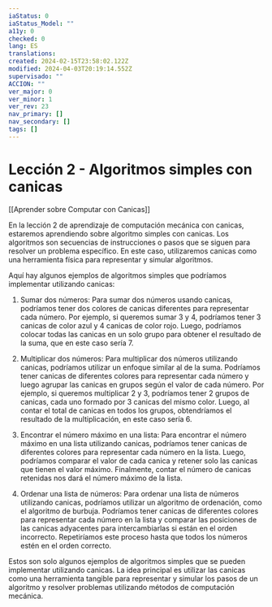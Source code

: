 ```yaml
---
iaStatus: 0
iaStatus_Model: ""
a11y: 0
checked: 0
lang: ES
translations: 
created: 2024-02-15T23:58:02.122Z
modified: 2024-04-03T20:19:14.552Z
supervisado: ""
ACCION: ""
ver_major: 0
ver_minor: 1
ver_rev: 23
nav_primary: []
nav_secondary: []
tags: []
---
```

# Lección 2 - Algoritmos simples con canicas

[[Aprender sobre Computar con Canicas]]

En la lección 2 de aprendizaje de computación mecánica con canicas, estaremos aprendiendo sobre algoritmo simples con canicas. Los algoritmos son secuencias de instrucciones o pasos que se siguen para resolver un problema específico. En este caso, utilizaremos canicas como una herramienta física para representar y simular algoritmos.

Aquí hay algunos ejemplos de algoritmos simples que podríamos implementar utilizando canicas:

1. Sumar dos números: Para sumar dos números usando canicas, podríamos tener dos colores de canicas diferentes para representar cada número. Por ejemplo, si queremos sumar 3 y 4, podríamos tener 3 canicas de color azul y 4 canicas de color rojo. Luego, podríamos colocar todas las canicas en un solo grupo para obtener el resultado de la suma, que en este caso sería 7.

2. Multiplicar dos números: Para multiplicar dos números utilizando canicas, podríamos utilizar un enfoque similar al de la suma. Podríamos tener canicas de diferentes colores para representar cada número y luego agrupar las canicas en grupos según el valor de cada número. Por ejemplo, si queremos multiplicar 2 y 3, podríamos tener 2 grupos de canicas, cada uno formado por 3 canicas del mismo color. Luego, al contar el total de canicas en todos los grupos, obtendríamos el resultado de la multiplicación, en este caso sería 6.

3. Encontrar el número máximo en una lista: Para encontrar el número máximo en una lista utilizando canicas, podríamos tener canicas de diferentes colores para representar cada número en la lista. Luego, podríamos comparar el valor de cada canica y retener solo las canicas que tienen el valor máximo. Finalmente, contar el número de canicas retenidas nos dará el número máximo de la lista.

4. Ordenar una lista de números: Para ordenar una lista de números utilizando canicas, podríamos utilizar un algoritmo de ordenación, como el algoritmo de burbuja. Podríamos tener canicas de diferentes colores para representar cada número en la lista y comparar las posiciones de las canicas adyacentes para intercambiarlas si están en el orden incorrecto. Repetiríamos este proceso hasta que todos los números estén en el orden correcto.

Estos son solo algunos ejemplos de algoritmos simples que se pueden implementar utilizando canicas. La idea principal es utilizar las canicas como una herramienta tangible para representar y simular los pasos de un algoritmo y resolver problemas utilizando métodos de computación mecánica.
